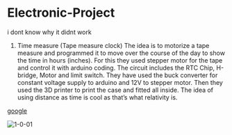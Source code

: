 # Electronic-Project
i dont know why it didnt work
1.	Time measure (Tape measure clock)
The idea is to motorize a tape measure and programmed it to move over the course of the day to show the time in hours (inches).
For this they used stepper motor for the tape and control it with arduino coding. The circuit includes the RTC Chip, H-bridge, Motor and limit switch. They have used the buck converter for constant voltage supply to arduino and 12V to stepper motor.  Then they used the 3D printer to print the case and fitted all inside.
The idea of using distance as time is cool as that’s what relativity is.
 
[google](https://www.electronicshub.org/car-parking-guard-circuit-using-infrared-sensor/)

![1-0-01](https://user-images.githubusercontent.com/64602066/80748881-41ba0080-8b43-11ea-9525-bf8586afd3af.jpg)



